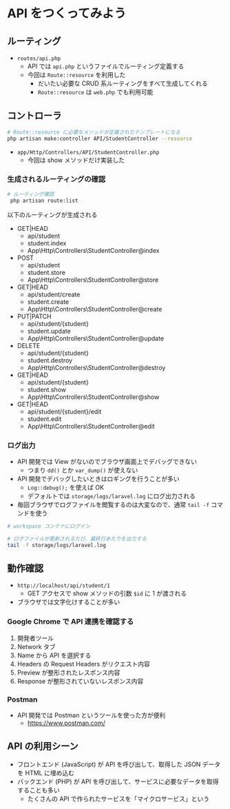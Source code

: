 # API をつくってみよう

## ルーティング

- `routes/api.php`
    - API では `api.php` というファイルでルーティング定義する
    - 今回は `Route::resource` を利用した
        - だいたい必要な CRUD 系ルーティングをすべて生成してくれる
        - `Route::resource` は `web.php` でも利用可能

## コントローラ

```sh
# Route::resource に必要なメソッドが定義されたテンプレートになる
php artisan make:controller API/StudentController --resource
```

- `app/Http/Controllers/API/StudentController.php`
    - 今回は show メソッドだけ実装した

### 生成されるルーティングの確認

```sh
# ルーティング確認
 php artisan route:list
```

以下のルーティングが生成される

- GET|HEAD
	- api/student
	- student.index
	- App\Http\Controllers\StudentController@index
- POST
	- api/student
	- student.store
	- App\Http\Controllers\StudentController@store
- GET|HEAD
	- api/student/create
	- student.create
	- App\Http\Controllers\StudentController@create
- PUT|PATCH
	- api/student/{student}
	- student.update
	- App\Http\Controllers\StudentController@update
- DELETE
	- api/student/{student}
	- student.destroy
	- App\Http\Controllers\StudentController@destroy
- GET|HEAD
	- api/student/{student}
	- student.show
	- App\Http\Controllers\StudentController@show
- GET|HEAD
	- api/student/{student}/edit
	- student.edit
	- App\Http\Controllers\StudentController@edit

### ログ出力

- API 開発では View がないのでブラウザ画面上でデバッグできない
    - つまり `dd()` とか `var_dump()` が使えない
- API 開発でデバッグしたいときはロギングを行うことが多い
    - `Log::debug();` を使えば OK
    - デフォルトでは `storage/logs/laravel.log` にログ出力される
- 毎回ブラウザでログファイルを閲覧するのは大変なので、通常 `tail -f` コマンドを使う

```sh
# workspace コンテナにログイン

# ログファイルが更新されるたび、最終行あたりを出力する
tail -f storage/logs/laravel.log
```

## 動作確認

- `http://localhost/api/student/1`
    - GET アクセスで show メソッドの引数 `$id` に 1 が渡される
- ブラウザでは文字化けすることが多い

### Google Chrome で API 連携を確認する

1. 開発者ツール
2. Network タブ
3. Name から API を選択する
4. Headers の Request Headers がリクエスト内容
5. Preview が整形されたレスポンス内容
6. Response が整形されていないレスポンス内容

### Postman

- API 開発では Postman というツールを使った方が便利
    - https://www.postman.com/

## API の利用シーン

- フロントエンド (JavaScript) が API を呼び出して、取得した JSON データを HTML に埋め込む
- バックエンド (PHP) が API を呼び出して、サービスに必要なデータを取得することも多い
    - たくさんの API で作られたサービスを「マイクロサービス」という

